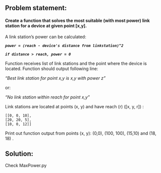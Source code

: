 
## Problem statement: 

#### Create a function that solves the most suitable (with most power) link station for a device at given point [x,y].





A link station’s power can be calculated:

***`power = (reach - device's distance from linkstation)^2`***

***`if distance > reach, power = 0`***


Function receives list of link stations and the point where the device is located.
Function should output following line:

_“Best link station for point x,y is x,y with power z”_

or:

_“No link station within reach for point x,y”_ 


Link stations are located at points (x, y) and have reach (r) ([x, y, r]) :
```
[[0, 0, 10],
[20, 20, 5],
[10, 0, 12]] 
```


Print out function output from points (x, y):
(0,0), (100, 100), (15,10) and (18, 18) .

## Solution:

Check MaxPower.py 
